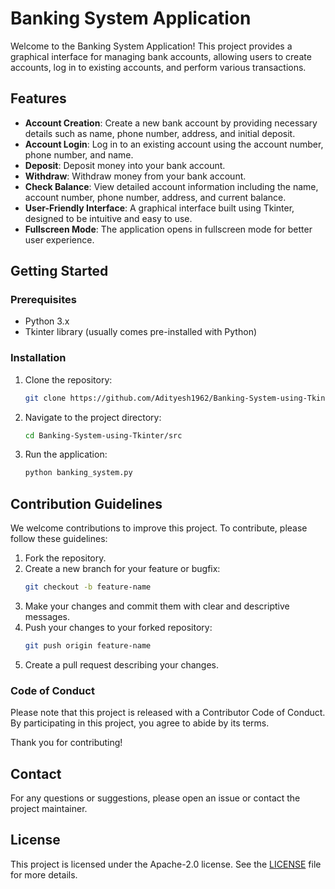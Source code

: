 # Banking System Application

Welcome to the Banking System Application! This project provides a graphical interface for managing bank accounts, allowing users to create accounts, log in to existing accounts, and perform various transactions.

## Features

- **Account Creation**: Create a new bank account by providing necessary details such as name, phone number, address, and initial deposit.
- **Account Login**: Log in to an existing account using the account number, phone number, and name.
- **Deposit**: Deposit money into your bank account.
- **Withdraw**: Withdraw money from your bank account.
- **Check Balance**: View detailed account information including the name, account number, phone number, address, and current balance.
- **User-Friendly Interface**: A graphical interface built using Tkinter, designed to be intuitive and easy to use.
- **Fullscreen Mode**: The application opens in fullscreen mode for better user experience.

## Getting Started

### Prerequisites

- Python 3.x
- Tkinter library (usually comes pre-installed with Python)

### Installation

1. Clone the repository:
    ```bash
    git clone https://github.com/Adityesh1962/Banking-System-using-Tkinter.git
    ```

2. Navigate to the project directory:
    ```bash
    cd Banking-System-using-Tkinter/src
    ```

3. Run the application:
    ```bash
    python banking_system.py
    ```

## Contribution Guidelines

We welcome contributions to improve this project. To contribute, please follow these guidelines:

1. Fork the repository.
2. Create a new branch for your feature or bugfix:
    ```bash
    git checkout -b feature-name
    ```
3. Make your changes and commit them with clear and descriptive messages.
4. Push your changes to your forked repository:
    ```bash
    git push origin feature-name
    ```
5. Create a pull request describing your changes.

### Code of Conduct

Please note that this project is released with a Contributor Code of Conduct. By participating in this project, you agree to abide by its terms.

Thank you for contributing!

## Contact

For any questions or suggestions, please open an issue or contact the project maintainer.

## License

This project is licensed under the Apache-2.0 license. See the [LICENSE](LICENSE) file for more details.
